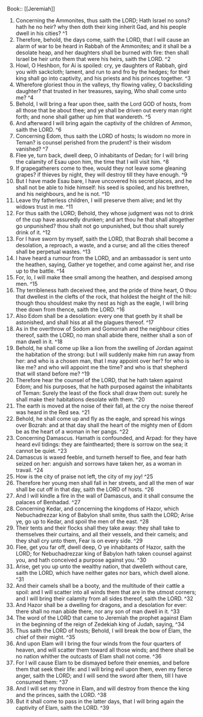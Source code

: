  Book:: [[Jeremiah]]
 1. Concerning the Ammonites, thus saith the LORD; Hath Israel no sons? hath he no heir? why then doth their king inherit Gad, and his people dwell in his cities? ^1
 2. Therefore, behold, the days come, saith the LORD, that I will cause an alarm of war to be heard in Rabbah of the Ammonites; and it shall be a desolate heap, and her daughters shall be burned with fire: then shall Israel be heir unto them that were his heirs, saith the LORD. ^2
 3. Howl, O Heshbon, for Ai is spoiled: cry, ye daughters of Rabbah, gird you with sackcloth; lament, and run to and fro by the hedges; for their king shall go into captivity, and his priests and his princes together. ^3
 4. Wherefore gloriest thou in the valleys, thy flowing valley, O backsliding daughter? that trusted in her treasures, saying, Who shall come unto me? ^4
 5. Behold, I will bring a fear upon thee, saith the Lord GOD of hosts, from all those that be about thee; and ye shall be driven out every man right forth; and none shall gather up him that wandereth. ^5
 6. And afterward I will bring again the captivity of the children of Ammon, saith the LORD. ^6
 7. Concerning Edom, thus saith the LORD of hosts; Is wisdom no more in Teman? is counsel perished from the prudent? is their wisdom vanished? ^7
 8. Flee ye, turn back, dwell deep, O inhabitants of Dedan; for I will bring the calamity of Esau upon him, the time that I will visit him. ^8
 9. If grapegatherers come to thee, would they not leave some gleaning grapes? if thieves by night, they will destroy till they have enough. ^9
 10. But I have made Esau bare, I have uncovered his secret places, and he shall not be able to hide himself: his seed is spoiled, and his brethren, and his neighbours, and he is not. ^10
 11. Leave thy fatherless children, I will preserve them alive; and let thy widows trust in me. ^11
 12. For thus saith the LORD; Behold, they whose judgment was not to drink of the cup have assuredly drunken; and art thou he that shall altogether go unpunished? thou shalt not go unpunished, but thou shalt surely drink of it. ^12
 13. For I have sworn by myself, saith the LORD, that Bozrah shall become a desolation, a reproach, a waste, and a curse; and all the cities thereof shall be perpetual wastes. ^13
 14. I have heard a rumour from the LORD, and an ambassador is sent unto the heathen, saying, Gather ye together, and come against her, and rise up to the battle. ^14
 15. For, lo, I will make thee small among the heathen, and despised among men. ^15
 16. Thy terribleness hath deceived thee, and the pride of thine heart, O thou that dwellest in the clefts of the rock, that holdest the height of the hill: though thou shouldest make thy nest as high as the eagle, I will bring thee down from thence, saith the LORD. ^16
 17. Also Edom shall be a desolation: every one that goeth by it shall be astonished, and shall hiss at all the plagues thereof. ^17
 18. As in the overthrow of Sodom and Gomorrah and the neighbour cities thereof, saith the LORD, no man shall abide there, neither shall a son of man dwell in it. ^18
 19. Behold, he shall come up like a lion from the swelling of Jordan against the habitation of the strong: but I will suddenly make him run away from her: and who is a chosen man, that I may appoint over her? for who is like me? and who will appoint me the time? and who is that shepherd that will stand before me? ^19
 20. Therefore hear the counsel of the LORD, that he hath taken against Edom; and his purposes, that he hath purposed against the inhabitants of Teman: Surely the least of the flock shall draw them out: surely he shall make their habitations desolate with them. ^20
 21. The earth is moved at the noise of their fall, at the cry the noise thereof was heard in the Red sea. ^21
 22. Behold, he shall come up and fly as the eagle, and spread his wings over Bozrah: and at that day shall the heart of the mighty men of Edom be as the heart of a woman in her pangs. ^22
 23. Concerning Damascus. Hamath is confounded, and Arpad: for they have heard evil tidings: they are fainthearted; there is sorrow on the sea; it cannot be quiet. ^23
 24. Damascus is waxed feeble, and turneth herself to flee, and fear hath seized on her: anguish and sorrows have taken her, as a woman in travail. ^24
 25. How is the city of praise not left, the city of my joy! ^25
 26. Therefore her young men shall fall in her streets, and all the men of war shall be cut off in that day, saith the LORD of hosts. ^26
 27. And I will kindle a fire in the wall of Damascus, and it shall consume the palaces of Benhadad. ^27
 28. Concerning Kedar, and concerning the kingdoms of Hazor, which Nebuchadrezzar king of Babylon shall smite, thus saith the LORD; Arise ye, go up to Kedar, and spoil the men of the east. ^28
 29. Their tents and their flocks shall they take away: they shall take to themselves their curtains, and all their vessels, and their camels; and they shall cry unto them, Fear is on every side. ^29
 30. Flee, get you far off, dwell deep, O ye inhabitants of Hazor, saith the LORD; for Nebuchadrezzar king of Babylon hath taken counsel against you, and hath conceived a purpose against you. ^30
 31. Arise, get you up unto the wealthy nation, that dwelleth without care, saith the LORD, which have neither gates nor bars, which dwell alone. ^31
 32. And their camels shall be a booty, and the multitude of their cattle a spoil: and I will scatter into all winds them that are in the utmost corners; and I will bring their calamity from all sides thereof, saith the LORD. ^32
 33. And Hazor shall be a dwelling for dragons, and a desolation for ever: there shall no man abide there, nor any son of man dwell in it. ^33
 34. The word of the LORD that came to Jeremiah the prophet against Elam in the beginning of the reign of Zedekiah king of Judah, saying, ^34
 35. Thus saith the LORD of hosts; Behold, I will break the bow of Elam, the chief of their might. ^35
 36. And upon Elam will I bring the four winds from the four quarters of heaven, and will scatter them toward all those winds; and there shall be no nation whither the outcasts of Elam shall not come. ^36
 37. For I will cause Elam to be dismayed before their enemies, and before them that seek their life: and I will bring evil upon them, even my fierce anger, saith the LORD; and I will send the sword after them, till I have consumed them: ^37
 38. And I will set my throne in Elam, and will destroy from thence the king and the princes, saith the LORD. ^38
 39. But it shall come to pass in the latter days, that I will bring again the captivity of Elam, saith the LORD. ^39
